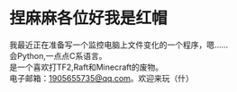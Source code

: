 # 捏麻麻各位好我是红帽  
我最近正在准备写一个监控电脑上文件变化的一个程序，嗯……  
会Python,一点点C系语言。  
是一个喜欢打TF2,Raft和Minecraft的废物。  
电子邮箱：1905655735@qq.com。欢迎来玩（什）
